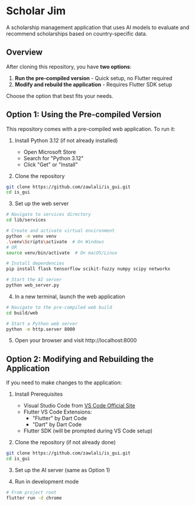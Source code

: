 # Scholar Jim

A scholarship management application that uses AI models to evaluate and recommend scholarships based on country-specific data.

## Overview

After cloning this repository, you have **two options**:

1. **Run the pre-compiled version** - Quick setup, no Flutter required
2. **Modify and rebuild the application** - Requires Flutter SDK setup

Choose the option that best fits your needs.

## Option 1: Using the Pre-compiled Version

This repository comes with a pre-compiled web application. To run it:

1. Install Python 3.12 (if not already installed)
   - Open Microsoft Store
   - Search for "Python 3.12"
   - Click "Get" or "Install"

2. Clone the repository
```bash
git clone https://github.com/zawlali/is_gui.git
cd is_gui
```

3. Set up the web server
```bash
# Navigate to services directory
cd lib/services

# Create and activate virtual environment
python -m venv venv
.\venv\Scripts\activate  # On Windows
# OR
source venv/bin/activate  # On macOS/Linux

# Install dependencies
pip install flask tensorflow scikit-fuzzy numpy scipy networkx

# Start the AI server
python web_server.py
```

4. In a new terminal, launch the web application
```bash
# Navigate to the pre-compiled web build
cd build/web

# Start a Python web server
python -m http.server 8000
```

5. Open your browser and visit http://localhost:8000

## Option 2: Modifying and Rebuilding the Application

If you need to make changes to the application:

1. Install Prerequisites
   - Visual Studio Code from [VS Code Official Site](https://code.visualstudio.com/)
   - Flutter VS Code Extensions:
     - "Flutter" by Dart Code
     - "Dart" by Dart Code
   - Flutter SDK (will be prompted during VS Code setup)

2. Clone the repository (if not already done)
```bash
git clone https://github.com/zawlali/is_gui.git
cd is_gui
```

3. Set up the AI server (same as Option 1)

4. Run in development mode
```bash
# From project root
flutter run -d chrome
```